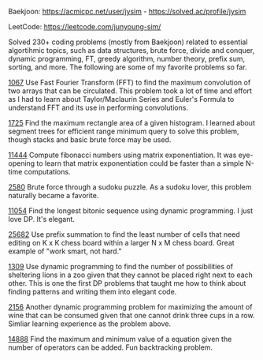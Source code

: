 Baekjoon: https://acmicpc.net/user/jysim - https://solved.ac/profile/jysim

LeetCode: https://leetcode.com/junyoung-sim/

Solved 230+ coding problems (mostly from Baekjoon) related to essential algortihmic topics, such as data structures, brute force, divide and conquer, dynamic programming, FT, greedy algorithm, number theory, prefix sum, sorting, and more. The following are some of my favorite problems so far.

[1067](./baekjoon/fft/1067.cpp) Use Fast Fourier Transform (FFT) to find the maximum convolution of two arrays that can be circulated. This problem took a lot of time and effort as I had to learn about Taylor/Maclaurin Series and Euler's Formula to understand FFT and its use in performing convolutions.

[1725](./baekjoon/divideconquer/1725.cpp) Find the maximum rectangle area of a given histogram. I learned about segment trees for efficient range minimum query to solve this problem, though stacks and basic brute force may be used.

[11444](./baekjoon/divideconquer/11444.cpp) Compute fibonacci numbers using matrix exponentiation. It was eye-opening to learn that matrix exponentiation could be faster than a simple N-time computations.

[2580](./baekjoon/brute/2580.cpp) Brute force through a sudoku puzzle. As a sudoku lover, this problem naturally became a favorite.

[11054](./baekjoon/dp/11054.cpp) Find the longest bitonic sequence using dynamic programming. I just love DP. It's elegant.

[25682](./baekjoon/prefixsum/25682.cpp) Use prefix summation to find the least number of cells that need editing on K x K chess board within a larger N x M chess board. Great example of "work smart, not hard."

[1309](./baekjoon/dp/1309.cpp) Use dynamic programming to find the number of possibilities of sheltering lions in a zoo given that they cannot be placed right next to each other. This is one the first DP problems that taught me how to think about finding patterns and writing them into elegant code.

[2156](./baekjoon/dp/2156.cpp) Another dynamic programming problem for maximizing the amount of wine that can be consumed given that one cannot drink three cups in a row. Simliar learning experience as the problem above.

[14888](./baekjoon/brute/14888.cpp) Find the maximum and minimum value of a equation given the number of operators can be added. Fun backtracking problem.